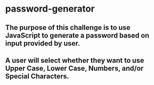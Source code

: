 # password-generator

## The purpose of this challenge is to use JavaScript to generate a password based on input provided by user. 

## A user will select whether they want to use Upper Case, Lower Case, Numbers, and/or Special Characters. 